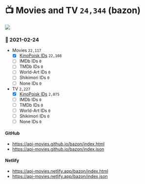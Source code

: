 # :tv: Movies and TV `24,344` (bazon)

<a href="https://API-Movies.github.io"><img src="https://API-Movies.github.io/banner.png?cache"></a>

### :date: 2021-02-24
- Movies `22,117`
  - [x] <a href="https://API-Movies.github.io/bazon/movie_kinopoisk_ids.json">KinoPoisk IDs</a> `22,108`
  - [ ] IMDb IDs `0`
  - [ ] TMDb IDs `0`
  - [ ] World-Art IDs `0`
  - [ ] Shikimori IDs `0`
  - [ ] None IDs `0`
- TV `2,227`
  - [x] <a href="https://API-Movies.github.io/bazon/tv_kinopoisk_ids.json">KinoPoisk IDs</a> `2,075`
  - [ ] IMDb IDs `0`
  - [ ] TMDb IDs `0`
  - [ ] World-Art IDs `0`
  - [ ] Shikimori IDs `0`
  - [ ] None IDs `0`
#### GitHub
- <a href='https://api-movies.github.io/bazon/index.html' target='_blank'>https://api-movies.github.io/bazon/index.html</a>
- <a href='https://api-movies.github.io/bazon/index.json' target='_blank'>https://api-movies.github.io/bazon/index.json</a>
#### Netlify
- <a href='https://api-movies.netlify.app/bazon/index.html' target='_blank'>https://api-movies.netlify.app/bazon/index.html</a>
- <a href='https://api-movies.netlify.app/bazon/index.json' target='_blank'>https://api-movies.netlify.app/bazon/index.json</a>

